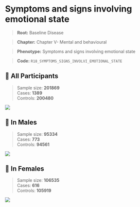 # Symptoms and signs involving emotional state

> **Root:** Baseline Disease  

> **Chapter:** Chapter V- Mental and behavioural  

> **Phenotype:** Symptoms and signs involving emotional state  

> **Code:** `R18_SYMPTOMS_SIGNS_INVOLVI_EMOTIONAL_STATE`

## 🧪 All Participants  
> Sample size: **201869**  
> Cases: **1389**  
> Controls: **200480**
<img src="/Disease/Figures/ALL/Incidence/R18_SYMPTOMS_SIGNS_INVOLVI_EMOTIONAL_STATE.png"/>
<CsvTable src="/public/Disease/Data/ALL/Incidence/COX_R18_SYMPTOMS_SIGNS_INVOLVI_EMOTIONAL_STATE.csv" label="🔍 View full results" />

## 👨 In Males  
> Sample size: **95334**  
> Cases: **773**  
> Controls: **94561**
<img src="/Disease/Figures/Male/Incidence/R18_SYMPTOMS_SIGNS_INVOLVI_EMOTIONAL_STATE.png"/>
<CsvTable src="/public/Disease/Data/Male/Incidence/COX_R18_SYMPTOMS_SIGNS_INVOLVI_EMOTIONAL_STATE.csv" label="🔍 View full results" />

## 👩 In Females  
> Sample size: **106535**  
> Cases: **616**  
> Controls: **105919**
<img src="/Disease/Figures/Female/Incidence/R18_SYMPTOMS_SIGNS_INVOLVI_EMOTIONAL_STATE.png"/>
<CsvTable src="/public/Disease/Data/Female/Incidence/COX_R18_SYMPTOMS_SIGNS_INVOLVI_EMOTIONAL_STATE.csv" label="🔍 View full results" />
